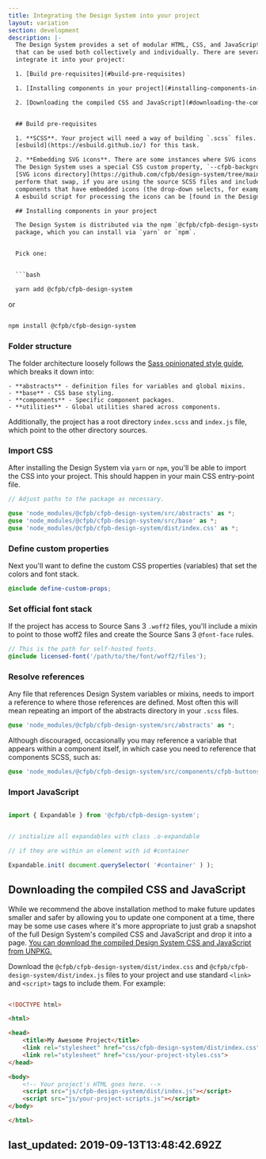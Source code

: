 ```yaml
---
title: Integrating the Design System into your project
layout: variation
section: development
description: |-
  The Design System provides a set of modular HTML, CSS, and JavaScript patterns
  that can be used both collectively and individually. There are several ways to
  integrate it into your project:

  1. [Build pre-requisites](#build-pre-requisites)

  1. [Installing components in your project](#installing-components-in-your-project)

  2. [Downloading the compiled CSS and JavaScript](#downloading-the-compiled-css-and-javascript)


  ## Build pre-requisites

  1. **SCSS**. Your project will need a way of building `.scss` files. The Design System uses
  [esbuild](https://esbuild.github.io/) for this task.

  2. **Embedding SVG icons**. There are some instances where SVG icons are embedded in the CSS.
  The Design System uses a special CSS custom property, `--cfpb-background-icon-svg`, which gets swapped out with an SVG file from the
  [SVG icons directory](https://github.com/cfpb/design-system/tree/main/packages/cfpb-design-system/src/components/cfpb-icons/icons). Your build will need to
  perform that swap, if you are using the source SCSS files and include
  components that have embedded icons (the drop-down selects, for example).
  A esbuild script for processing the icons can be [found in the Design System project](https://github.com/cfpb/design-system/blob/main/esbuild/plugins/postcss-process-icons.js).

  ## Installing components in your project

  The Design System is distributed via the npm `@cfpb/cfpb-design-system`
  package, which you can install via `yarn` or `npm`.


  Pick one:


  ```bash

  yarn add @cfpb/cfpb-design-system

  ```


  or


  ```bash

  npm install @cfpb/cfpb-design-system

  ```


  ### Folder structure

  The folder architecture loosely follows the [Sass opinionated style guide](https://sass-guidelin.es/#architecture), which breaks it down into:

    - **abstracts** - definition files for variables and global mixins.
    - **base** - CSS base styling.
    - **components** - Specific component packages.
    - **utilities** - Global utilities shared across components.

  Additionally, the project has a root directory `index.scss` and `index.js`
  file, which point to the other directory sources.


  ### Import CSS

  After installing the Design System via `yarn` or `npm`, you'll be able to
  import the CSS into your project. This should happen in your main CSS entry-point file.

  ```scss
  // Adjust paths to the package as necessary.

  @use 'node_modules/@cfpb/cfpb-design-system/src/abstracts' as *;
  @use 'node_modules/@cfpb/cfpb-design-system/src/base' as *;
  @use 'node_modules/@cfpb/cfpb-design-system/dist/index.css' as *;
  ```

  ### Define custom properties

  Next you'll want to define the custom CSS properties (variables) that set the
  colors and font stack.

  ```scss
  @include define-custom-props;
  ```

  ### Set official font stack

  If the project has access to Source Sans 3 `.woff2` files, you'll include a mixin
  to point to those woff2 files and create the Source Sans 3 `@font-face` rules.

  ```scss
  // This is the path for self-hosted fonts.
  @include licensed-font('/path/to/the/font/woff2/files');
  ```


  ### Resolve references

  Any file that references Design System variables or mixins, needs to import
  a reference to where those references are defined. Most often this will mean
  repeating an import of the abstracts directory in your `.scss` files.

  ```scss
  @use 'node_modules/@cfpb/cfpb-design-system/src/abstracts' as *;
  ```

  Although discouraged, occasionally you may reference a variable that appears within a component itself, in which case you need to reference that components SCSS, such as:

  ```scss
  @use 'node_modules/@cfpb/cfpb-design-system/src/components/cfpb-buttons/button-link' as *;
  ```

  ### Import JavaScript


  ```js

  import { Expandable } from '@cfpb/cfpb-design-system';


  // initialize all expandables with class .o-expandable

  // if they are within an element with id #container

  Expandable.init( document.querySelector( '#container' ) );

  ```


  ## Downloading the compiled CSS and JavaScript


  While we recommend the above installation method to make future updates smaller and safer by allowing you to update one component at a time, there may be some use cases where it's more appropriate to just grab a snapshot of the full Design System's compiled CSS and JavaScript and drop it into a page. <a class="cf-download" href="https://unpkg.com/@cfpb/cfpb-design-system/">You can download the compiled Design System CSS and JavaScript from UNPKG.</a>


  Download the `@cfpb/cfpb-design-system/dist/index.css` and `@cfpb/cfpb-design-system/dist/index.js` files to your project and use standard `<link>` and `<script>` tags to include them. For example:


  ```html

  <!DOCTYPE html>

  <html>

  <head>
      <title>My Awesome Project</title>
      <link rel="stylesheet" href="css/cfpb-design-system/dist/index.css">
      <link rel="stylesheet" href="css/your-project-styles.css">
  </head>

  <body>
      <!-- Your project's HTML goes here. -->
      <script src="js/cfpb-design-system/dist/index.js"></script>
      <script src="js/your-project-scripts.js"></script>
  </body>

  </html>

  ```
last_updated: 2019-09-13T13:48:42.692Z
---
```

